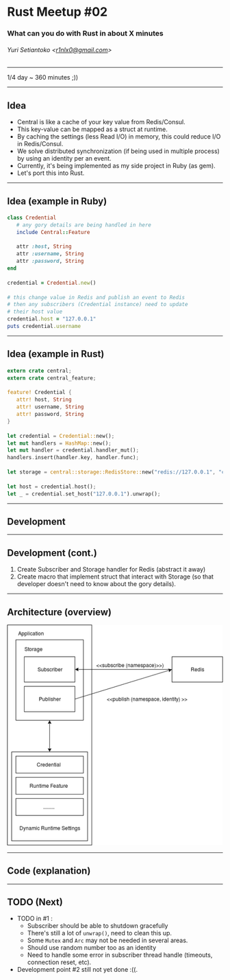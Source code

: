 # Rust Meetup #02
### What can you do with Rust in about X minutes

###### Yuri Setiantoko \<r1nlx0@gmail.com\>
---

<!-- page_number: true -->

1/4 day ~ 360 minutes ;))

---

## Idea

- Central is like a cache of your key value from Redis/Consul.
- This key-value can be mapped as a struct at runtime.
- By caching the settings (less Read I/O) in memory, this could reduce I/O in Redis/Consul.
- We solve distributed synchronization (if being used in multiple process) by using an identity per an event.
- Currently, it's being implemented as my side project in Ruby (as gem).
- Let's port this into Rust.

---

## Idea (example in Ruby)


```ruby
class Credential
   # any gory details are being handled in here
   include Central::Feature

   attr :host, String
   attr :username, String
   attr :password, String
end

credential = Credential.new()

# this change value in Redis and publish an event to Redis
# then any subscribers (Credential instance) need to update 
# their host value 
credential.host = "127.0.0.1"
puts credential.username

```
---

## Idea (example in Rust)

```rust
extern crate central;
extern crate central_feature;

feature! Credential {
   attr! host, String
   attr! username, String
   attr! password, String
}

let credential = Credential::new();
let mut handlers = HashMap::new();
let mut handler = credential.handler_mut();
handlers.insert(handler.key, handler.func);

let storage = central::storage::RedisStore::new("redis://127.0.0.1", "central", handlers);

let host = credential.host();
let _ = credential.set_host("127.0.0.1").unwrap();

```

---

## Development

---

## Development (cont.)

1. Create Subscriber and Storage handler for Redis (abstract it away)
2. Create macro that implement struct that interact with Storage (so that developer doesn't need to know about the gory details).

---

## Architecture (overview)

![](images/central.png)

---

## Code (explanation)

---

## TODO (Next)

- TODO in #1 : 
  - Subscriber should be able to shutdown gracefully
  - There's still a lot of `unwrap()`, need to clean this up.
  - Some `Mutex` and `Arc` may not be needed in several areas.
  - Should use random number too as an identity
  - Need to handle some error in subscriber thread handle (timeouts, connection reset, etc).
- Development point #2 still not yet done :((.